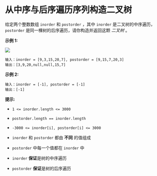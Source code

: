# 从中序与后序遍历序列构造二叉树

给定两个整数数组 `inorder` 和 `postorder` ，其中 `inorder` 是二叉树的中序遍历， `postorder` 是同一棵树的后序遍历，请你构造并返回这颗 _二叉树_ 。

**示例 1:**

![](https://assets.leetcode.com/uploads/2021/02/19/tree.jpg)

```
输入：inorder = [9,3,15,20,7], postorder = [9,15,7,20,3]
输出：[3,9,20,null,null,15,7]
```

**示例 2:**

```
输入：inorder = [-1], postorder = [-1]
输出：[-1]
```

**提示:**

*   `1 <= inorder.length <= 3000`

*   `postorder.length == inorder.length`

*   `-3000 <= inorder[i], postorder[i] <= 3000`

*   `inorder` 和 `postorder` 都由 **不同** 的值组成

*   `postorder` 中每一个值都在 `inorder` 中

*   `inorder` **保证**是树的中序遍历

*   `postorder` **保证**是树的后序遍历
